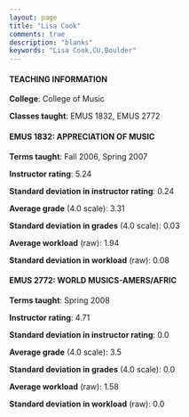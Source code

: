 ```yaml
---
layout: page
title: "Lisa Cook" 
comments: true
description: "blanks"
keywords: "Lisa Cook,CU,Boulder"
---
```

<head>
<script src="https://ajax.googleapis.com/ajax/libs/jquery/2.1.3/jquery.min.js"></script>
<script src="https://dl.dropboxusercontent.com/s/pc42nxpaw1ea4o9/highcharts.js?dl=0"></script>
<!-- <script src="../assets/js/highcharts.js"></script> -->
<style type="text/css">@font-face {
	font-family: "Bebas Neue";
	src: url(https://www.filehosting.org/file/details/544349/BebasNeue Regular.otf) format("opentype");
	}
	h1.Bebas { 
		font-family: "Bebas Neue", Verdana, Tahoma;
	}
</style>
</head>
	   
#### TEACHING INFORMATION

**College**: College of Music

**Classes taught**: EMUS 1832, EMUS 2772

#### EMUS 1832: APPRECIATION OF MUSIC

**Terms taught**: Fall 2006, Spring 2007

**Instructor rating**: 5.24

**Standard deviation in instructor rating**: 0.24

**Average grade** (4.0 scale): 3.31

**Standard deviation in grades** (4.0 scale): 0.03

**Average workload** (raw): 1.94

**Standard deviation in workload** (raw): 0.08

#### EMUS 2772: WORLD MUSICS-AMERS/AFRIC

**Terms taught**: Spring 2008

**Instructor rating**: 4.71

**Standard deviation in instructor rating**: 0.0

**Average grade** (4.0 scale): 3.5

**Standard deviation in grades** (4.0 scale): 0.0

**Average workload** (raw): 1.58

**Standard deviation in workload** (raw): 0.0

